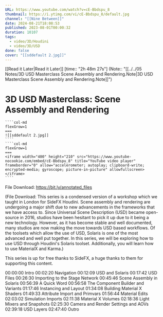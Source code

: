```yaml
---
URL: https://www.youtube.com/watch?v=cE-Bbdspu_8
thumbnail: https://i.ytimg.com/vi/cE-Bbdspu_8/default.jpg
channel: "[[Nine Between]]"
date: 2024-08-21T18:08:53
published: 2023-08-01T00:00:32
duration: 10107
tags:
  - video/3D/Houdini
  - video/3D/USD
done: false
cover: "[[sddefault 2.jpg]]"
---
```

[[Read it Later|Read it Later]] [time:: "2h 48m 27s"]
(Note:: "[[../../05 Notes/3D USD Masterclass Scene Assembly and Rendering.Note|3D USD Masterclass Scene Assembly and Rendering.Note]]")
# 3D USD Masterclass: Scene Assembly and Rendering
`````col
````col-md
flexGrow=1
===
![[sddefault 2.jpg]]
````
````col-md
flexGrow=1
===
<iframe width="400" height="210" src="https://www.youtube-nocookie.com/embed/cE-Bbdspu_8" title="YouTube video player" frameborder="0" allow="accelerometer; autoplay; clipboard-write; encrypted-media; gyroscope; picture-in-picture" allowfullscreen></iframe>
````
`````
File Download: https://bit.ly/annotated_files

(File Download: This series is a condensed version of a workshop which we taught in London for SideFX Houdini. Scene assembly and rendering are undergoing a major shift due to new advancements in the frameworks that we have access to. Since Universal Scene Description (USD) became open-source in 2016, studios have been hesitant to pick it up due to it being a new technology. However, as it has become stable and well documented, many studios are now making the move towards USD based workflows. Of the toolsets which allow the use of USD, Solaris is one of the most advanced and well put together. In this series, we will be exploring how to use USD through Houdini's Solaris toolset. Additionally, you will learn how to use MaterialX and Karma.)

This series is up for free thanks to SideFX, a huge thanks to them for supporting this content. 

00:00:00 Intro
00:02:20 Navigation
00:12:09 USD and Solaris
00:17:42 USD Files
00:26:30 Importing to the Stage Network
00:45:46 Scene Assembly in Solaris
00:56:39 A Quick Word
00:56:58 The Component Builder and Variants
01:17:46 Instancing and Layout
01:34:08 Building Material X Shaders
01:49:33 Attribute Import and Primvars
01:56:44 Material Edits
02:03:02 Simulation Imports
02:11:38 Material X Volumes
02:18:36 Light Mixers and Snapshots
02:25:30 Camera and Render Settings and AOVs
02:39:18 USD Layers
02:47:40 Outro
